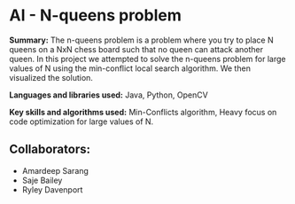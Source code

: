 # AI - N-queens problem
**Summary:** The n-queens problem is a problem where you try to place N queens on a NxN chess board such that no queen can attack another queen. In this project we attempted to solve the n-queens problem for large values of N using the min-conflict local search algorithm. We then visualized the solution. 

**Languages and libraries used:** Java, Python, OpenCV

**Key skills and algorithms used:** Min-Conflicts algorithm, Heavy focus on code optimization for large values of N.

## Collaborators: 
- Amardeep Sarang
- Saje Bailey
- Ryley Davenport
